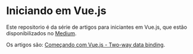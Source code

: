 # Iniciando em Vue.js

Este repositorio é da série de artigos para iniciantes em Vue.js, que estão disponibilizados no [Medium](https://medium.com/@Emanuel_G).

Os artigos são: [Começando com Vue.js - Two-way data binding](https://medium.com/@Emanuel_G/come%C3%A7ando-em-vue-js-o-two-way-data-binding-32d26aea8aa8#.d0s5lt3ky).
